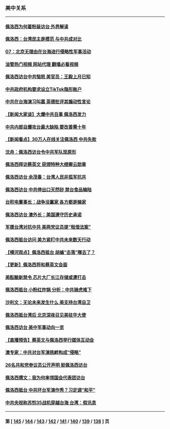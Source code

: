 ### 美中关系
---
#### [佩洛西为何着粉装访台 外界解读](../../pages/nf1412576/n13794865.md?08040445) 
#### [佩洛西：台湾民主是模范 与中共成对比](../../pages/nf1412576/n13794742.md?08040445) 
#### [G7：北京无理由在台海进行侵略性军事活动](../../pages/nf1412576/n13794854.md?08040445) 
#### [油管热门视频 网站代理 翻墙必看视频](http://209.222.30.114:81/youtube.html?08040445)
#### [佩洛西访台中共恼怒 美官员：王毅上月已知](../../pages/nf1412576/n13794764.md?08040445) 
#### [中共政府机构要求设立TikTok隐形账户](../../pages/nf1412576/n13794855.md?08040445) 
#### [中共在台海演习叫嚣 英德批评其煽动性言论](../../pages/nf1412576/n13794857.md?08040445) 
#### [【新闻大家谈】大爆中共丑事 佩洛西发力](../../pages/nf1412576/n13794750.md?08040445) 
#### [中共内部自爆攻台最大缺陷 要改善需十年](../../pages/nf1412576/n13794675.md?08040445) 
#### [【新闻看点】30万人在线关注佩洛西 中共失败](../../pages/nf1412576/n13794183.md?08040445) 
#### [沈舟：佩洛西访台令中共军队现原形](../../pages/nf1412576/n13794341.md?08040445) 
#### [佩洛西拜访蔡英文 获颁特种大绶卿云勋章](../../pages/nf1412576/n13794356.md?08040445) 
#### [佩洛西访台 余茂春：台湾人民非孤军抗共](../../pages/nf1412576/n13794306.md?08040445) 
#### [佩洛西访台 中共停出口天然砂 禁台食品输陆](../../pages/nf1412576/n13794300.md?08040445) 
#### [台积电董事长：战争没赢家 各方都是输家](../../pages/nf1412576/n13794320.md?08040445) 
#### [佩洛西访台 澳外长：美国遵守历史承诺](../../pages/nf1412576/n13794275.md?08040445) 
#### [军援台湾对抗中共 美两党议员提“租借法案”](../../pages/nf1412576/n13794299.md?08040445) 
#### [佩洛西抵台访问 美方紧盯中共未来数天行动](../../pages/nf1412576/n13794244.md?08040445) 
#### [【横河观点】佩洛西抵台 胡编“击落”哪去了？](../../pages/nf1412576/n13794186.md?08040445) 
#### [【更新】佩洛西将和蔡英文会面](../../pages/nf1412576/n13794177.md?08040445) 
#### [美酝酿新禁令 芯片大厂长江存储或遭打击](../../pages/nf1412576/n13794051.md?08040445) 
#### [佩洛西抵台 小粉红炸锅 分析：中共骑虎难下](../../pages/nf1412576/n13794147.md?08040445) 
#### [沙利文：无论未来发生什么 美支持台湾自卫](../../pages/nf1412576/n13794164.md?08040445) 
#### [佩洛西抵台湾后 北京深夜召见美驻华大使](../../pages/nf1412576/n13794155.md?08040445) 
#### [佩洛西访台 美中军事动向一览](../../pages/nf1412576/n13794165.md?08040445) 
#### [【直播预告】蔡英文与佩洛西举行媒体互动会](../../pages/nf1412576/n13794125.md?08040445) 
#### [澳专家：中共对台军演挑衅构成“侵略”](../../pages/nf1412576/n13794132.md?08040445) 
#### [26名共和党参议员公开声明 挺佩洛西访台](../../pages/nf1412576/n13794116.md?08040445) 
#### [佩洛西撰文：我为何率领国会代表团访台](../../pages/nf1412576/n13794094.md?08040445) 
#### [佩洛西抵台 中共环台军演作秀？习定调“和平”](../../pages/nf1412576/n13793960.md?08040445) 
#### [中共央视称苏恺35战机穿越台海 台湾：假讯息](../../pages/nf1412576/n13794103.md?08040445) 

---
#### 第 [ [145](./145.md?08040445) / [144](./144.md?08040445) / [143](./143.md?08040445) / [142](./142.md?08040445) / [141](./141.md?08040445) / [140](./140.md?08040445) / [139](./139.md?08040445) / [138](./138.md?08040445) ] 页

